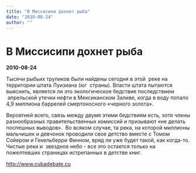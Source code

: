 ```yaml
---
title: "В Миссисипи дохнет рыба"
date: "2010-08-24"
author: ""
---
```


# В Миссисипи дохнет рыба

**2010-08-24** 

Тысячи рыбьих трупиков были найдены сегодня в этой  реке на территории штата Луизиана (юг  страны). Власти штата пытаются выяснить, является ли это экологическое бедствие последствием  апрельской утечки нефти в Мексиканском Заливе, когда в воду попало 4,9 миллиона баррелей смертоносного «черного золота».

Вероятней всего, связь между двумя этими бедствиям есть, хотя члены разнообразных правительственных комиссий и призывают «не делать поспешных выводов».  Во всяком случае, та река, на которой миллионы мальчишек и девчонок проводили свое детство вместе с Томом Сойером и Гекельберри Финном, вряд ли уже будет такой, как когда-то. Чистые реки и  звездное небо - все это остается только на пожелтевших страницах истрепанных в детстве книг.

http://www.cubadebate.cu